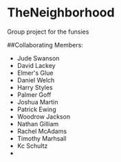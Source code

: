 # TheNeighborhood
Group project for the funsies

##Collaborating Members:

 * Jude Swanson
 * David Lackey
 * Elmer's Glue
 * Daniel Welch
 * Harry Styles
 * Palmer Goff
 * Joshua Martin
 * Patrick Ewing
 * Woodrow Jackson
 * Nathan Gilliam
 * Rachel McAdams
 * Timothy Marhsall
 * Kc Schultz
 *
